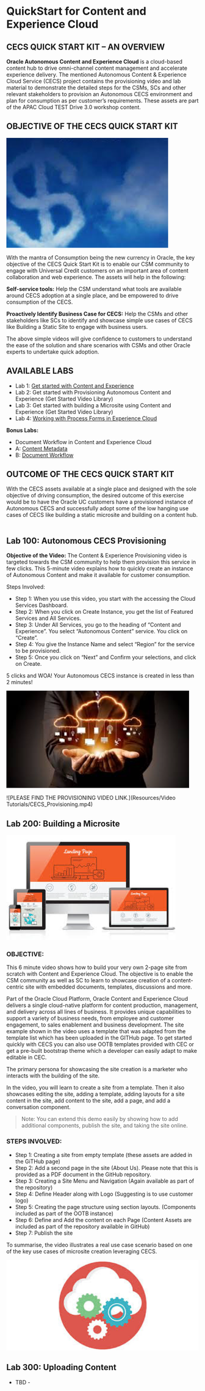 # QuickStart for Content and Experience Cloud
## CECS QUICK START KIT – AN OVERVIEW
**Oracle Autonomous Content and Experience Cloud** is a cloud-based content hub to drive omni-channel content management and accelerate experience delivery. The mentioned Autonomous Content & Experience Cloud Service (CECS) project contains the provisioning video and lab material to demonstrate the detailed steps for the CSMs, SCs and other relevant stakeholders to provision an Autonomous CECS environment and plan for consumption as per customer’s requirements. These assets are part of the APAC Cloud TEST Drive 3.0 workshop content. 

## OBJECTIVE OF THE CECS QUICK START KIT
![alt text](Resources/Images/Picture0.png "Logo Title Text 1")

With the mantra of Consumption being the new currency in Oracle, the key objective of the CECS Quick Start Kit is to enable our CSM community to engage with Universal Credit customers on an important area of content collaboration and web experience. The assets will help in the following:

**Self-service tools:** Help the CSM understand what tools are available around CECS adoption at a single place, and be empowered to drive consumption of the CECS.

**Proactively Identify Business Case for CECS:** Help the CSMs and other stakeholders like SCs to identify and showcase simple use cases of CECS like Building a Static Site to engage with business users. 

The above simple videos will give confidence to customers to understand the ease of the solution and share scenarios with CSMs and other Oracle experts to undertake quick adoption.

## AVAILABLE LABS
+ Lab 1: [Get started with Content and Experience](CloudNative_CECS/110/111-CecsLab.md)
+ Lab 2: Get started with Provisioning Autonomous Content and Experience (Get Started Video Library)
+ Lab 3: Get started with building a Microsite using Content and Experience (Get Started Video Library) 
+ Lab 4: [Working with Process Forms in Experience Cloud](CloudNative_CECS/200/210-CecsPCSLab.md)

**Bonus Labs:** 
+ Document Workflow in Content and Experience Cloud
+ A: [Content Metadata](CloudNative_CECS/200/203-CecsPCSLab.md)
+ B: [Document Workflow](CloudNative_CECS/200/201-CecsPCSLab.md)

## OUTCOME OF THE CECS QUICK START KIT
With the CECS assets available at a single place and designed with the sole objective of driving consumption, the desired outcome of this exercise would be to have the Oracle UC customers have a provisioned instance of Autonomous CECS and successfully adopt some of the low hanging use cases of CECS like building a static microsite and building on a content hub.
 
## Lab 100: Autonomous CECS Provisioning

**Objective of the Video:**
The Content & Experience Provisioning video is targeted towards the CSM community to help them provision this service in few clicks. This 5-minute video explains how to quickly create an instance of Autonomous Content and make it available for customer consumption.

Steps Involved:
+ Step 1: When you use this video, you start with the accessing the Cloud Services Dashboard.
+ Step 2: When you click on Create Instance, you get the list of Featured Services and All Services. 
+ Step 3: Under All Services, you go to the heading of “Content and Experience”. You select “Autonomous Content” service. You click on “Create”.
+ Step 4: You give the Instance Name and select “Region” for the service to be provisioned.
+ Step 5: Once you click on “Next” and Confirm your selections, and click on Create.

5 clicks and WOA! Your Autonomous CECS instance is created in less than 2 minutes!

![alt text](Resources/Images/Picture1.png "Logo Title Text 1")


![PLEASE FIND THE PROVISIONING VIDEO LINK.](Resources/Video Tutorials/CECS_Provisioning.mp4)

## Lab 200: Building a Microsite
![alt text](Resources/Images/Lab200.png "Logo Title Text 1") 
### OBJECTIVE:
This 6 minute video shows how to build your very own 2-page site from scratch with Content and Experience Cloud. The objective is to enable the CSM community as well as SC to learn to showcase creation of a content-centric site with embedded documents, templates, discussions and more.

Part of the Oracle Cloud Platform, Oracle Content and Experience Cloud delivers a single cloud-native platform for content production, management, and delivery across all lines of business. It provides unique capabilities to support a variety of business needs, from employee and customer engagement, to sales enablement and business development. 
The site example shown in the video uses a template that was adapted from the template list which has been uploaded in the GITHub page. To get started quickly with CECS you can also use OOTB templates provided with CEC or get a pre-built bootstrap theme which a developer can easily adapt to make editable in CEC.

The primary persona for showcasing the site creation is a marketer who interacts with the building of the site.

In the video, you will learn to create a site from a template. Then it also showcases editing the site, adding a template, adding layouts for a site content in the site, add content to the site, add a page, and add a conversation component. 

> Note: You can extend this demo easily by showing how to add additional components, publish the site, and taking the site online.

### STEPS INVOLVED:
+ Step 1: Creating a site from empty template (these assets are added in the GiTHub page)
+ Step 2: Add a second page in the site (About Us). Please note that this is provided as a PDF document in the GitHub repository.
+ Step 3: Creating a Site Menu and Navigation (Again available as part of the repository)
+ Step 4: Define Header along with Logo (Suggesting is to use customer logo)
+ Step 5: Creating the page structure using section layouts. (Components included as part of the OOTB instance)
+ Step 6: Define and Add the content on each Page (Content Assets are included as part of the repository available in GitHub)
+ Step 7: Publish the site

To summarise, the video illustrates a real use case scenario based on one of the key use cases of microsite creation leveraging CECS. 

![alt text](Resources/Images/Lab200-1.png "Logo Title Text 1") 

## Lab 300: Uploading Content

 - TBD -
